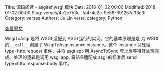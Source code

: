 Title: 源码阅读 - asgiref.wsgi 模块
Date: 2018-01-02 00:00
Modified: 2018-01-02 00:00
Slug: verses/4c2c7b3c-ffa4-4c2c-9e58-391257a33c3f
Category: verses
Authors: Ju Lin
verse_category: Python

[查看原文](https://github.com/django/asgiref/blob/master/asgiref/wsgi.py)

WsgiToAsgi 是将 WSGI 适配到 ASGI 运行的实现。它的基本原理是是 为 WSGI 的 `__call__` 创建了 WsgiToAsgiInstance instance。这个 instance 只处理 type=http.request 事件，并将 asgi app 用 AsyncToSync 套上后等待其处理完成。处理的逻辑是调用 wsgi app, 将结果适配成 asgi 的标准后 send type=http.response.body 事件。
